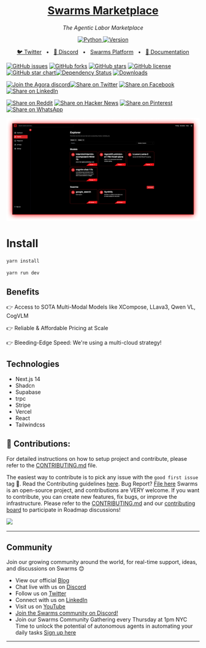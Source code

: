 
<div align="center">
  <a href="https://swarms.world">
    <h1>Swarms Marketplace</h1>
  </a>
</div>
<p align="center">
  <em>The Agentic Labor Marketplace </em>
</p>

<p align="center">
    <a href="https://pypi.org/project/swarms/" target="_blank">
        <img alt="Python" src="https://img.shields.io/badge/python-3670A0?style=for-the-badge&logo=python&logoColor=ffdd54" />
        <img alt="Version" src="https://img.shields.io/pypi/v/swarms?style=for-the-badge&color=3670A0">
    </a>
</p>
<p align="center">
<a href="https://twitter.com/swarms_corp/">🐦 Twitter</a>
<span>&nbsp;&nbsp;•&nbsp;&nbsp;</span>
<a href="https://discord.gg/agora-999382051935506503">📢 Discord</a>
<span>&nbsp;&nbsp;•&nbsp;&nbsp;</span>
<a href="https://swarms.world/explorer">Swarms Platform</a>
<span>&nbsp;&nbsp;•&nbsp;&nbsp;</span>
<a href="https://docs.swarms.world">📙 Documentation</a>
</p>


[![GitHub issues](https://img.shields.io/github/issues/kyegomez/swarms)](https://github.com/kyegomez/swarms-platform/issues) [![GitHub forks](https://img.shields.io/github/forks/kyegomez/swarms)](https://github.com/kyegomez/swarms-platform/network) [![GitHub stars](https://img.shields.io/github/stars/kyegomez/swarms)](https://github.com/kyegomez/swarms-platform/stargazers) [![GitHub license](https://img.shields.io/github/license/kyegomez/swarms)](https://github.com/kyegomez/swarms-platform/blob/main/LICENSE)[![GitHub star chart](https://img.shields.io/github/stars/kyegomez/swarms?style=social)](https://star-history.com/#kyegomez/swarms)[![Dependency Status](https://img.shields.io/librariesio/github/kyegomez/swarms)](https://libraries.io/github/kyegomez/swarms) [![Downloads](https://static.pepy.tech/badge/swarms/month)](https://pepy.tech/project/swarms)

[![Join the Agora discord](https://img.shields.io/discord/1110910277110743103?label=Discord&logo=discord&logoColor=white&style=plastic&color=d7b023)![Share on Twitter](https://img.shields.io/twitter/url/https/twitter.com/cloudposse.svg?style=social&label=Share%20%40kyegomez/swarms)](https://twitter.com/intent/tweet?text=Check%20out%20this%20amazing%20AI%20project:%20&url=https%3A%2F%2Fgithub.com%2Fkyegomez%2Fswarms) [![Share on Facebook](https://img.shields.io/badge/Share-%20facebook-blue)](https://www.facebook.com/sharer/sharer.php?u=https%3A%2F%2Fgithub.com%2Fkyegomez%2Fswarms) [![Share on LinkedIn](https://img.shields.io/badge/Share-%20linkedin-blue)](https://www.linkedin.com/shareArticle?mini=true&url=https%3A%2F%2Fgithub.com%2Fkyegomez%2Fswarms&title=&summary=&source=)

[![Share on Reddit](https://img.shields.io/badge/-Share%20on%20Reddit-orange)](https://www.reddit.com/submit?url=https%3A%2F%2Fgithub.com%2Fkyegomez%2Fswarms&title=Swarms%20-%20the%20future%20of%20AI) [![Share on Hacker News](https://img.shields.io/badge/-Share%20on%20Hacker%20News-orange)](https://news.ycombinator.com/submitlink?u=https%3A%2F%2Fgithub.com%2Fkyegomez%2Fswarms&t=Swarms%20-%20the%20future%20of%20AI) [![Share on Pinterest](https://img.shields.io/badge/-Share%20on%20Pinterest-red)](https://pinterest.com/pin/create/button/?url=https%3A%2F%2Fgithub.com%2Fkyegomez%2Fswarms&media=https%3A%2F%2Fexample.com%2Fimage.jpg&description=Swarms%20-%20the%20future%20of%20AI) [![Share on WhatsApp](https://img.shields.io/badge/-Share%20on%20WhatsApp-green)](https://api.whatsapp.com/send?text=Check%20out%20Swarms%20-%20the%20future%20of%20AI%20%23swarms%20%23AI%0A%0Ahttps%3A%2F%2Fgithub.com%2Fkyegomez%2Fswarms)


![Swarms Banner](swarms_platform.png)

# Install

`yarn install`

`yarn run dev`

## Benefits

👉 Access to SOTA Multi-Modal Models like XCompose, LLava3, Qwen VL, CogVLM

👉 Reliable & Affordable Pricing at Scale

👉 Bleeding-Edge Speed: We're using a multi-cloud strategy!

## Technologies

- Next.js 14
- Shadcn
- Supabase
- trpc
- Stripe
- Vercel
- React
- Tailwindcss

## 🫶 Contributions:

For detailed instructions on how to setup project and contribute, please refer to the [CONTRIBUTING.md](CONTRIBUTING.md) file.

The easiest way to contribute is to pick any issue with the `good first issue` tag 💪. Read the Contributing guidelines [here](/CONTRIBUTING.md). Bug Report? [File here](https://github.com/kyegomez/swarms-platform/issues)
Swarms is an open-source project, and contributions are VERY welcome. If you want to contribute, you can create new features, fix bugs, or improve the infrastructure. Please refer to the [CONTRIBUTING.md](https://github.com/kyegomez/swarms/blob/master/CONTRIBUTING.md) and our [contributing board](https://github.com/users/kyegomez/projects/1) to participate in Roadmap discussions!

<a href="https://github.com/kyegomez/swarms-platform/graphs/contributors">
  <img src="https://contrib.rocks/image?repo=kyegomez/swarms-platform" />
</a>

---

## Community

Join our growing community around the world, for real-time support, ideas, and discussions on Swarms 😊

- View our official [Blog](https://docs.swarms.world)
- Chat live with us on [Discord](https://discord.gg/kS3rwKs3ZC)
- Follow us on [Twitter](https://twitter.com/KyeGomezB)
- Connect with us on [LinkedIn](https://www.linkedin.com/company/the-swarm-corporation)
- Visit us on [YouTube](https://www.youtube.com/channel/UC9yXyitkbU_WSy7bd_41SqQ)
- [Join the Swarms community on Discord!](https://discord.gg/AJazBmhKnr)
- Join our Swarms Community Gathering every Thursday at 1pm NYC Time to unlock the potential of autonomous agents in automating your daily tasks [Sign up here](https://lu.ma/5p2jnc2v)

---
